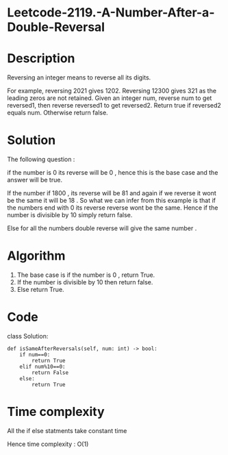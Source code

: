 # Leetcode-2119.-A-Number-After-a-Double-Reversal
# Description
Reversing an integer means to reverse all its digits.

For example, reversing 2021 gives 1202. Reversing 12300 gives 321 as the leading zeros are not retained.
Given an integer num, reverse num to get reversed1, then reverse reversed1 to get reversed2. Return true if reversed2 equals num. Otherwise return false.
# Solution
The following question :

if the number is 0 its reverse will be 0 , hence this is the base case and the answer will be true.

If the number if 1800 , its reverse will be 81 and again if we reverse it wont be the same it will be 18 . So what we can infer from this example is that if the numbers end with 0 its reverse reverse wont be the same.
Hence if the number is divisible by 10 simply return false.

Else for all the numbers double reverse will give the same number .

# Algorithm
1. The base case is if the number is 0 , return True.
2. If the number is divisible by 10 then return false.
3. Else return True.
# Code
class Solution:

    def isSameAfterReversals(self, num: int) -> bool:
        if num==0:
            return True
        elif num%10==0:
            return False
        else:
            return True
 # Time complexity
 All the if else statments take constant time 

 Hence time complexity : O(1)
